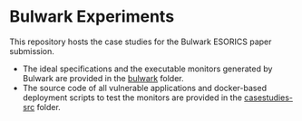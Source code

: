 # Bulwark Experiments

This repository hosts the case studies for the Bulwark ESORICS paper submission.
- The ideal specifications and the executable monitors generated by Bulwark are provided in the [bulwark](./bulwark) folder.
- The source code of all vulnerable applications and docker-based deployment scripts to test the monitors are provided in the [casestudies-src](./casestudies-src) folder.
